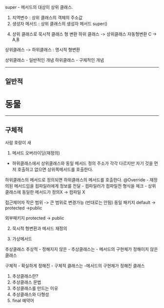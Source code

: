 super - 메서드의 대상이 상위 클래스.
  1) 지역변수 : 상위 클래스의 객체의 주소값
  2) 생성자 메서드 : 상위 클래스의 생성자 메서드
     super()



4. 상위 클래스로 묵시적 클래스 형 변환
하위 클래스 -> 상위클래스 자동형변환
C -> A,B

상위클래스 -> 하위클래스 : 명시적 형변환


상위클래스 - 일반적인 개념
하위클래스 - 구체적인 개념

------
일반적
------
동물
=============
------
구체적
-----
사람
호랑이
새






1. 메서드 오버라이딩(재정의)
- 하위클래스에서 상위클래스와 동일 메서드 정의
주소가 각각 다르지만 자기 것을 먼저 호출하고 없으면 상위쪽메서드를 호출한다. 

하위클래스의 메서드로 정의되면 하위클래스의 메서드를 호출한다.
@Override - 재정의된 메서드임을 컴파일러에게 정보를 전달
              - 컴파일러가 컴파일전 형식을 체크
              - 상위클래스에 동일한 메서드가 정의X -> 컴파일 X

접근제어자
  작은 범위  -> 큰 범위로 변경가능 (반대로는 안됨)
  동일 패키지
  default -> protected ->public

  외부패키지
  protected -> public
  

2. 묵시적 형변환과 메서드 재정의

3. 가상메서드




추상클래스
추상적 - 정해지지 않은
    - 추상클래스는 - 메서드의 구현체가 정해이지 않은 클래스

구체적 - 확실하게 정해진
    - 구체적 클래스는 -메서드의 구현체가 정해진 클래스
1. 추상클래스란?
2. 추상클래스 문법
3. 추상클래스를 만드는 이유
4. 추상클래스와 다형성
5. final 예약어






























